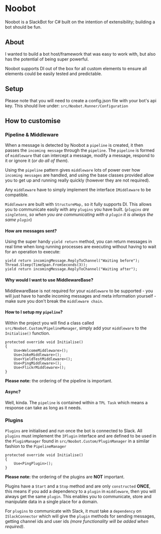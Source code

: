 # Noobot
Noobot is a SlackBot for C# built on the intention of extensibility; building a bot should be fun.

## About
I wanted to build a bot host/framework that was easy to work with, but also has the potential of being super powerful. 

Noobot supports DI out of the box for all custom elements to ensure all elements could be easily tested and predictable. 

## Setup
Please note that you will need to create a config.json file with your bot's api key. This should live under:
`src/Noobot.Runner/Configuration`

## How to customise
### Pipeline & Middleware
When a message is detected by Noobot a `pipeline` is created, it then passes the `incoming message` through the `pipeline`. The `pipeline` is formed of `middleware` that can intercept a message, modify a message, respond to it or ignore it (*or do all of them*).

Using the `pipeline` pattern gives `middleware` lots of power over how `incoming messages` are handled, and using the base classes provided allow you to get up and running really quickly (however they are not required).

Any `middleware` have to simply implement the interface `IMiddleware` to be compatible.

`Middleware` are built with `StructureMap,` so it fully supports DI. This allows you to communicate easily with any `plugins` you have built. (*`plugins` are ` singletons`, so when you are communicating with a `plugin` it is always the same `plugin`*)

#### How are messages sent?
Using the super handy `yield return` method, you can return messages in real time when long running processes are executing without having to wait for an operation to execute:
```
yield return incomingMessage.ReplyToChannel("Waiting before");
Thread.Sleep(TimeSpan.FromSeconds(3));
yield return incomingMessage.ReplyToChannel("Waiting after");
```

#### Why would I want to use MiddlewareBase?
MiddlewareBase is not required for your `middleware` to be supported - you will just have to handle incoming messages and meta information yourself - make sure you don't break the `middleware chain`.

#### How to I setup my `pipeline`?
Within the project you will find a class called `src/Noobot.Custom/PipelineManager`, simply add your `middleware` to the `Initialise()` function. 
```
protected override void Initialise()
{
    Use<WelcomeMiddleware>();
    Use<JokeMiddleware>();
    Use<YieldTestMiddleware>();
    Use<PingMiddleware>();
    Use<FlickrMiddleware>();
}
```
**Please note:** the ordering of the pipeline is important.

#### Async?
Well, kinda. The `pipeline` is contained within a `TPL Task` which means a response can take as long as it needs.

### Plugins
`Plugins` are initialised and run once the bot is connected to Slack. All `plugins` must implement the `IPlugin` interface and are defined to be used in the `PluginManager` found in `src/Noobot.Custom/PluginManager` in a similar fashion to the `PipelineManager`

```
protected override void Initialise()
{
    Use<PingPlugin>();
}
```
**Please note:** the ordering of the plugins are **NOT** important.

Plugins have a `Start` and a `Stop` method and are only `constructed` **ONCE**, this means if you add a dependency to a `plugin` in `middleware`, then you will always get the same `plugin`. This enables you to communicate, store and manipulate data in a single place for a domain.

For `plugins` to communicate with Slack, it must take a `dependency` on `ISlackConnector` which will give the `plugin` methods for sending messages, getting channel ids and user ids *(more functionality will be added when required)*. 
